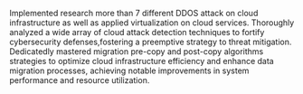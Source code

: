 Implemented research more than 7 different DDOS attack on cloud infrastructure as well as applied virtualization on cloud services.
Thoroughly analyzed a wide array of cloud attack detection techniques to fortify cybersecurity defenses,fostering a preemptive strategy to threat mitigation.
Dedicatedly mastered migration pre-copy and post-copy algorithms strategies to optimize cloud infrastructure efficiency and enhance data migration processes, achieving notable improvements in system performance and resource utilization.
